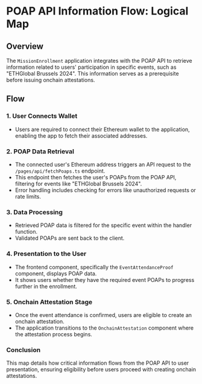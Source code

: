 # POAP API Information Flow: Logical Map

## Overview
The `MissionEnrollment` application integrates with the POAP API to retrieve information related to users' participation in specific events, such as "ETHGlobal Brussels 2024". This information serves as a prerequisite before issuing onchain attestations.

## Flow

### 1. User Connects Wallet
- Users are required to connect their Ethereum wallet to the application, enabling the app to fetch their associated addresses.

### 2. POAP Data Retrieval
- The connected user's Ethereum address triggers an API request to the `/pages/api/fetchPoaps.ts` endpoint.
- This endpoint then fetches the user's POAPs from the POAP API, filtering for events like "ETHGlobal Brussels 2024".
- Error handling includes checking for errors like unauthorized requests or rate limits.

### 3. Data Processing
- Retrieved POAP data is filtered for the specific event within the handler function.
- Validated POAPs are sent back to the client.

### 4. Presentation to the User
- The frontend component, specifically the `EventAttendanceProof` component, displays POAP data.
- It shows users whether they have the required event POAPs to progress further in the enrollment.

### 5. Onchain Attestation Stage
- Once the event attendance is confirmed, users are eligible to create an onchain attestation.
- The application transitions to the `OnchainAttestation` component where the attestation process begins.

### Conclusion
This map details how critical information flows from the POAP API to user presentation, ensuring eligibility before users proceed with creating onchain attestations.
